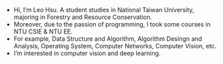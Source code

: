 - Hi, I’m Leo Hsu. A student studies in National Taiwan University, majoring in Forestry and Resource Conservation.
- Moreover, due to the passion of programming, I took some courses in NTU CSIE & NTU EE.
- For example, Data Structure and Algorithm, Algorithm Desingn and Analysis, Operating System, Computer Networks, Computer Vision, etc.
- I’m interested in computer vision and deep learning. 

<!---
Leo-Hsu-Design-Student/Leo-Hsu-Design-Student is a ✨ special ✨ repository because its `README.md` (this file) appears on your GitHub profile.
You can click the Preview link to take a look at your changes.
--->
